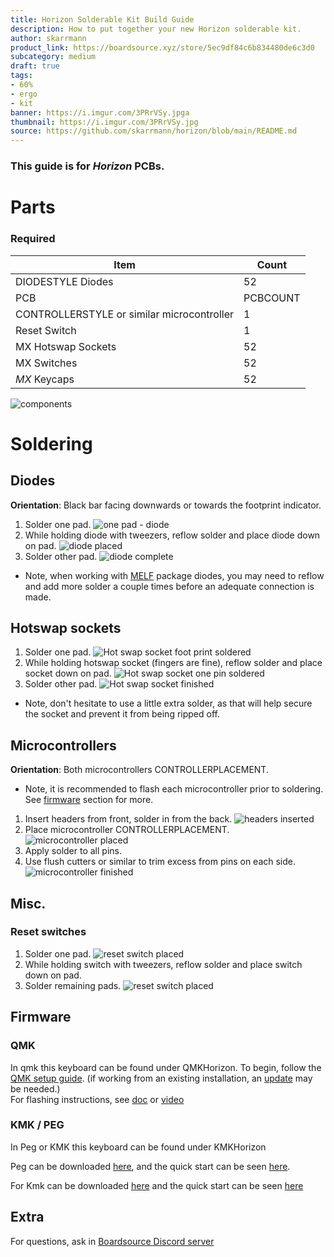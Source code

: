 ```yaml
---
title: Horizon Solderable Kit Build Guide
description: How to put together your new Horizon solderable kit.
author: skarrmann
product_link: https://boardsource.xyz/store/5ec9df84c6b834480de6c3d0
subcategory: medium
draft: true
tags: 
- 60%
- ergo
- kit
banner: https://i.imgur.com/3PRrVSy.jpga
thumbnail: https://i.imgur.com/3PRrVSy.jpg
source: https://github.com/skarrmann/horizon/blob/main/README.md
---
```


### This guide is for *Horizon* PCBs.

# Parts
### Required 
| Item | Count |
|------|-------|
| DIODESTYLE Diodes | 52 |
| PCB | PCBCOUNT |
| CONTROLLERSTYLE or similar microcontroller | 1 |
| Reset Switch | 1 | 
| MX Hotswap Sockets | 52 | 
| MX Switches | 52 | 
| *MX* Keycaps | 52 |

![components](https://i.imgur.com/SNZ79Y0.jpg)

# Soldering
## Diodes
**Orientation**: Black bar facing downwards or towards the footprint indicator.
1. Solder one pad.
![one pad - diode](https://i.imgur.com/KntosS2.jpg)
2. While holding diode with tweezers, reflow solder and place diode down on pad.
![diode placed](https://i.imgur.com/5h5tL9z.jpg)
3. Solder other pad.
![diode complete](https://i.imgur.com/eiSoYuR.jpg)
- Note, when working with [MELF](https://en.wikipedia.org/wiki/Metal_electrode_leadless_face) package diodes,
you may need to reflow and add more solder a couple times before an adequate connection is made.

## Hotswap sockets
1. Solder one pad.
![Hot swap socket foot print soldered](https://i.imgur.com/RJZayFD.jpg)
2. While holding hotswap socket (fingers are fine), reflow solder and place socket down on pad.
![Hot swap socket one pin soldered](https://i.imgur.com/ulCIb8k.jpg)
3. Solder other pad.
![Hot swap socket finished](https://i.imgur.com/unhaijT.jpg)
- Note, don't hesitate to use a little extra solder, as that will help secure the socket and prevent it from being ripped off.

## Microcontrollers
**Orientation**: Both microcontrollers CONTROLLERPLACEMENT.
- Note, it is recommended to flash each microcontroller prior to soldering. See [firmware](#firmware) section for more.
1. Insert headers from front, solder in from the back.
![headers inserted](https://i.imgur.com/WV2uoNg.jpg)
2. Place microcontroller CONTROLLERPLACEMENT. 
![microcontroller placed](https://i.imgur.com/2YeofvD.jpg)
3. Apply solder to all pins.
4. Use flush cutters or similar to trim excess from pins on each side.
![microcontroller finished](https://i.imgur.com/SZAt4eX.jpg)


## Misc.
### Reset switches
1. Solder one pad.
![reset switch placed](https://i.imgur.com/yK8lNWI.jpg)
2. While holding switch with tweezers, reflow solder and place switch down on pad.
3. Solder remaining pads.
![reset switch placed](https://i.imgur.com/JlLXcWx.jpg)



## Firmware

### QMK
In qmk this keyboard can be found under QMKHorizon.
To begin, follow the [QMK setup guide](https://docs.qmk.fm/#/newbs_getting_started). (if working from an existing installation, an [update](https://docs.qmk.fm/#/newbs_git_using_your_master_branch?id=updating-your-master-branch) may be needed.) \
For flashing instructions, see [doc](https://docs.qmk.fm/#/newbs_flashing) or [video](https://www.youtube.com/watch?v=fuBJbdCFF0Q)

### KMK / PEG
In Peg or KMK this keyboard can be found under KMKHorizon

Peg can be downloaded [here](https://peg.software/), and the quick start can be seen [here](https://peg.software/docs/Peg_Client/#quick-start-and-testing).

For Kmk can be downloaded [here](https://github.com/KMKfw/kmk_firmware) and the quick start can be seen [here](http://kmkfw.io/docs/Getting_Started#tldr-quick-start-guide)



## Extra
For questions, ask in [Boardsource Discord server](https://discord.gg/5qpqbgaTYz)